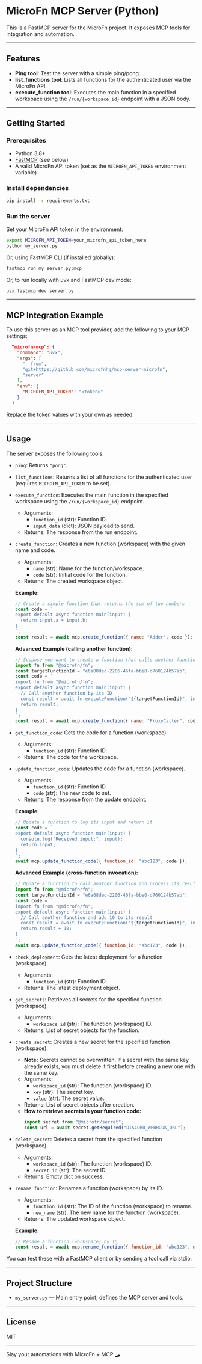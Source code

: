 # MicroFn MCP Server (Python)

This is a FastMCP server for the MicroFn project. It exposes MCP tools for integration and automation.

---

## Features

- **Ping tool**: Test the server with a simple ping/pong.
- **list_functions tool**: Lists all functions for the authenticated user via the MicroFn API.
- **execute_function tool**: Executes the main function in a specified workspace using the `/run/{workspace_id}` endpoint with a JSON body.

---

## Getting Started

### Prerequisites

- Python 3.8+
- [FastMCP](https://gofastmcp.com/) (see below)
- A valid MicroFn API token (set as the `MICROFN_API_TOKEN` environment variable)

### Install dependencies

```sh
pip install -r requirements.txt
```

### Run the server

Set your MicroFn API token in the environment:

```sh
export MICROFN_API_TOKEN=your_microfn_api_token_here
python my_server.py
```

Or, using FastMCP CLI (if installed globally):

```sh
fastmcp run my_server.py:mcp
```

Or, to run locally with uvx and FastMCP dev mode:

```sh
uvx fastmcp dev server.py
```

---

## MCP Integration Example

To use this server as an MCP tool provider, add the following to your MCP settings:

```json
  "microfn-mcp": {
    "command": "uvx",
    "args": [
      "--from",
      "git+https://github.com/microfnhq/mcp-server-microfn",
      "server"
    ],
    "env": {
      "MICROFN_API_TOKEN": "<token>"
    }
  }
```

Replace the token values with your own as needed.

---

## Usage

The server exposes the following tools:

- `ping`: Returns `"pong"`.
- `list_functions`: Returns a list of all functions for the authenticated user (requires `MICROFN_API_TOKEN` to be set).
- `execute_function`: Executes the main function in the specified workspace using the `/run/{workspace_id}` endpoint.

  - Arguments:
    - `function_id` (str): Function ID.
    - `input_data` (dict): JSON payload to send.
  - Returns: The response from the run endpoint.

- `create_function`: Creates a new function (workspace) with the given name and code.

  - Arguments:
    - `name` (str): Name for the function/workspace.
    - `code` (str): Initial code for the function.
  - Returns: The created workspace object.

  **Example:**
  ```js
  // Create a simple function that returns the sum of two numbers
  const code = `
  export default async function main(input) {
    return input.a + input.b;
  }
  `;
  const result = await mcp.create_function({ name: "Adder", code });
  ```

  **Advanced Example (calling another function):**
  ```js
  // Suppose you want to create a function that calls another function by ID
  import fn from "@microfn/fn";
  const targetFunctionId = "e6a08dec-2206-46fa-bbe0-d760124b57ab";
  const code = `
  import fn from "@microfn/fn";
  export default async function main(input) {
    // Call another function by its ID
    const result = await fn.executeFunction("${targetFunctionId}", input);
    return result;
  }
  `;
  const result = await mcp.create_function({ name: "ProxyCaller", code });
  ```

- `get_function_code`: Gets the code for a function (workspace).

  - Arguments:
    - `function_id` (str): Function ID.
  - Returns: The code for the workspace.

- `update_function_code`: Updates the code for a function (workspace).

  - Arguments:
    - `function_id` (str): Function ID.
    - `code` (str): The new code to set.
  - Returns: The response from the update endpoint.

  **Example:**
  ```js
  // Update a function to log its input and return it
  const code = `
  export default async function main(input) {
    console.log("Received input:", input);
    return input;
  }
  `;
  await mcp.update_function_code({ function_id: "abc123", code });
  ```

  **Advanced Example (cross-function invocation):**
  ```js
  // Update a function to call another function and process its result
  import fn from "@microfn/fn";
  const targetFunctionId = "e6a08dec-2206-46fa-bbe0-d760124b57ab";
  const code = `
  import fn from "@microfn/fn";
  export default async function main(input) {
    // Call another function and add 10 to its result
    const result = await fn.executeFunction("${targetFunctionId}", input);
    return result + 10;
  }
  `;
  await mcp.update_function_code({ function_id: "abc123", code });
  ```

- `check_deployment`: Gets the latest deployment for a function (workspace).
  - Arguments:
    - `function_id` (str): Function ID.
  - Returns: The latest deployment object.

- `get_secrets`: Retrieves all secrets for the specified function (workspace).
  - Arguments:
    - `workspace_id` (str): The function (workspace) ID.
  - Returns: List of secret objects for the function.

- `create_secret`: Creates a new secret for the specified function (workspace).
  - **Note:** Secrets cannot be overwritten. If a secret with the same key already exists, you must delete it first before creating a new one with the same key.
  - Arguments:
    - `workspace_id` (str): The function (workspace) ID.
    - `key` (str): The secret key.
    - `value` (str): The secret value.
  - Returns: List of secret objects after creation.
  - **How to retrieve secrets in your function code:**
    ```js
    import secret from "@microfn/secret";
    const url = await secret.getRequired("DISCORD_WEBHOOK_URL");
    ```

- `delete_secret`: Deletes a secret from the specified function (workspace).
  - Arguments:
    - `workspace_id` (str): The function (workspace) ID.
    - `secret_id` (str): The secret ID.
  - Returns: Empty dict on success.

- `rename_function`: Renames a function (workspace) by its ID.
  - Arguments:
    - `function_id` (str): The ID of the function (workspace) to rename.
    - `new_name` (str): The new name for the function (workspace).
  - Returns: The updated workspace object.

  **Example:**
  ```js
  // Rename a function (workspace) by ID
  const result = await mcp.rename_function({ function_id: "abc123", new_name: "MyRenamedFunction" });
  ```

You can test these with a FastMCP client or by sending a tool call via stdio.

---

## Project Structure

- `my_server.py` — Main entry point, defines the MCP server and tools.

---

## License

MIT

---

Slay your automations with MicroFn + MCP 🛹
